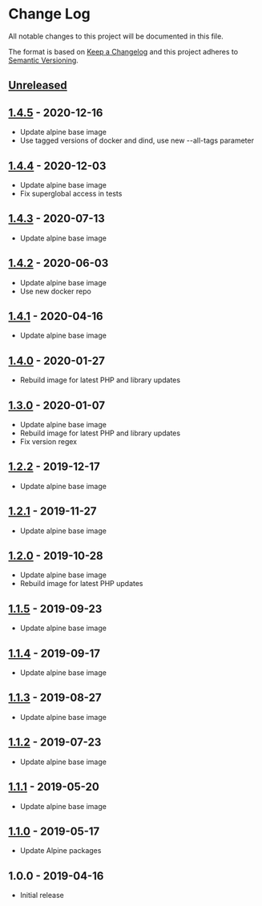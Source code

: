 # Change Log
All notable changes to this project will be documented in this file.

The format is based on [Keep a Changelog](http://keepachangelog.com/)
and this project adheres to [Semantic Versioning](http://semver.org/).

## [Unreleased]

## [1.4.5] - 2020-12-16
- Update alpine base image
- Use tagged versions of docker and dind, use new --all-tags parameter

## [1.4.4] - 2020-12-03
- Update alpine base image
- Fix superglobal access in tests

## [1.4.3] - 2020-07-13
- Update alpine base image

## [1.4.2] - 2020-06-03
- Update alpine base image
- Use new docker repo

## [1.4.1] - 2020-04-16
- Update alpine base image

## [1.4.0] - 2020-01-27
- Rebuild image for latest PHP and library updates

## [1.3.0] - 2020-01-07
- Update alpine base image
- Rebuild image for latest PHP and library updates
- Fix version regex

## [1.2.2] - 2019-12-17
- Update alpine base image

## [1.2.1] - 2019-11-27
- Update alpine base image

## [1.2.0] - 2019-10-28
- Update alpine base image
- Rebuild image for latest PHP updates

## [1.1.5] - 2019-09-23
- Update alpine base image

## [1.1.4] - 2019-09-17
- Update alpine base image

## [1.1.3] - 2019-08-27
- Update alpine base image

## [1.1.2] - 2019-07-23
- Update alpine base image

## [1.1.1] - 2019-05-20
- Update alpine base image

## [1.1.0] - 2019-05-17
- Update Alpine packages

## 1.0.0 - 2019-04-16
- Initial release

[Unreleased]:  https://github.com/gmitirol/alpine38-php56/compare/1.4.5...HEAD
[1.4.5]: https://github.com/gmitirol/alpine38-php56/compare/1.4.4...1.4.5
[1.4.4]: https://github.com/gmitirol/alpine38-php56/compare/1.4.3...1.4.4
[1.4.3]: https://github.com/gmitirol/alpine38-php56/compare/1.4.2...1.4.3
[1.4.2]: https://github.com/gmitirol/alpine38-php56/compare/1.4.1...1.4.2
[1.4.1]: https://github.com/gmitirol/alpine38-php56/compare/1.4.0...1.4.1
[1.4.0]: https://github.com/gmitirol/alpine38-php56/compare/1.3.0...1.4.0
[1.3.0]: https://github.com/gmitirol/alpine38-php56/compare/1.2.2...1.3.0
[1.2.2]: https://github.com/gmitirol/alpine38-php56/compare/1.2.1...1.2.2
[1.2.1]: https://github.com/gmitirol/alpine38-php56/compare/1.2.0...1.2.1
[1.2.0]: https://github.com/gmitirol/alpine38-php56/compare/1.1.5...1.2.0
[1.1.5]: https://github.com/gmitirol/alpine38-php56/compare/1.1.4...1.1.5
[1.1.4]: https://github.com/gmitirol/alpine38-php56/compare/1.1.3...1.1.4
[1.1.3]: https://github.com/gmitirol/alpine38-php56/compare/1.1.2...1.1.3
[1.1.2]: https://github.com/gmitirol/alpine38-php56/compare/1.1.1...1.1.2
[1.1.1]: https://github.com/gmitirol/alpine38-php56/compare/1.1.0...1.1.1
[1.1.0]: https://github.com/gmitirol/alpine38-php56/compare/1.0.0...1.1.0
